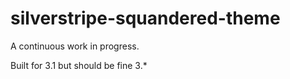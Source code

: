 silverstripe-squandered-theme
=============================

A continuous work in progress.

Built for 3.1 but should be fine 3.*
